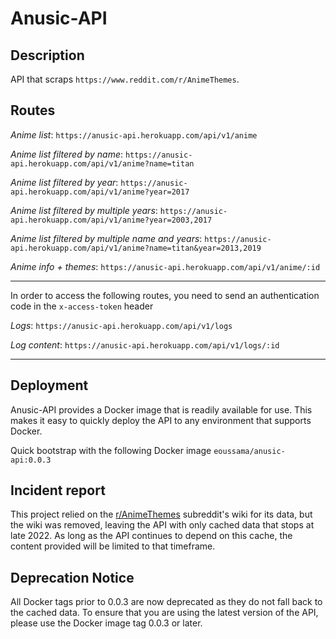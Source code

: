 # Anusic-API

## Description

API that scraps `https://www.reddit.com/r/AnimeThemes`.

## Routes

*Anime list*: `https://anusic-api.herokuapp.com/api/v1/anime`

*Anime list filtered by name*: `https://anusic-api.herokuapp.com/api/v1/anime?name=titan`

*Anime list filtered by year*: `https://anusic-api.herokuapp.com/api/v1/anime?year=2017`

*Anime list filtered by multiple years*: `https://anusic-api.herokuapp.com/api/v1/anime?year=2003,2017`

*Anime list filtered by multiple name and years*: `https://anusic-api.herokuapp.com/api/v1/anime?name=titan&year=2013,2019`

*Anime info + themes*: `https://anusic-api.herokuapp.com/api/v1/anime/:id`

---

In order to access the following routes, you need to send an authentication code in the `x-access-token` header

*Logs*: `https://anusic-api.herokuapp.com/api/v1/logs`

*Log content*: `https://anusic-api.herokuapp.com/api/v1/logs/:id`

---

## Deployment

Anusic-API provides a Docker image that is readily available for use. This makes it easy to quickly deploy the API to any environment that supports Docker.

Quick bootstrap with the following Docker image `eoussama/anusic-api:0.0.3`

## Incident report

This project relied on the [r/AnimeThemes](https://www.reddit.com/r/AnimeThemes/) subreddit's wiki for its data, but the wiki was removed, leaving the API with only cached data that stops at late 2022. As long as the API continues to depend on this cache, the content provided will be limited to that timeframe.

## Deprecation Notice

All Docker tags prior to 0.0.3 are now deprecated as they do not fall back to the cached data. To ensure that you are using the latest version of the API, please use the Docker image tag 0.0.3 or later.